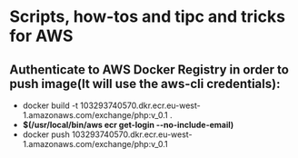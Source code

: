 # Scripts, how-tos and tipc and tricks for AWS

## Authenticate to AWS Docker Registry in order to push image(It will use the aws-cli credentials):
  - docker build -t 103293740570.dkr.ecr.eu-west-1.amazonaws.com/exchange/php:v_0.1 .
  - **$(/usr/local/bin/aws ecr get-login --no-include-email)**
  - docker push 103293740570.dkr.ecr.eu-west-1.amazonaws.com/exchange/php:v_0.1
